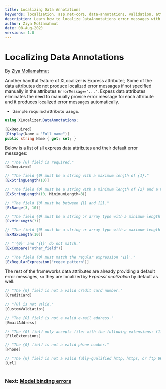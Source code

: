 ```yaml
---
title: Localizing Data Annotations
keywords: localization, asp.net-core, data-annotations, validation, attributes
description: Learn how to localize DataAnnotations error messages with XLocalizer in Asp.Net Core web app.
author: Ziya Mollamahmut
date: 08-Aug-2020
versions: 1.0
---
```


# Localizing Data Annotations

By [Ziya Mollamahmut](https://github.com/LazZiya)

Another handful feature of XLocalizer is Express attributes; Some of the data attributes do not produce localized error messages if not specified manually in the attributes `ErrorMessage="..."`. Expess data attributes eliminates the need to manually provide error message for each attribute and it produces localized error messages automatically.

- Sample required attribute usage:
````csharp
using XLocalizer.DataAnnotations;

[ExRequired]
[Display(Name = "Full name")]
public string Name { get; set; }
````

Below is a list of all express data attributes and their default error messages: 
````csharp
// "The {0} field is required."
[ExRequired]

// "The field {0} must be a string with a maximum length of {1}."
[ExStringLength(10)]

// "The field {0} must be a string with a minimum length of {2} and a maximum length of {1}."
[ExStringLength(10, MinimumLength=3)]

// "The field {0} must be between {1} and {2}."
[ExRange(3, 10)]

// "The field {0} must be a string or array type with a minimum length of '{1}'."
[ExMinLength(3)]

// "The field {0} must be a string or array type with a maximum length of '{1}'."
[ExMaxLength(10)]

// "'{0}' and '{1}' do not match."
[ExCompare("other_field")]

// "The field {0} must match the regular expression '{1}'."
[ExRegularExpression("regex_pattern")]
````

The rest of the frameworks data attributes are already providing a default error messages, so they are localized by _ExpressLocalization_ by default as well:

````csharp
// "The {0} field is not a valid credit card number."
[CreditCard]

// "{0} is not valid."
[CustomValdiation]

// "The {0} field is not a valid e-mail address."
[EmailAddress]

// "The {0} field only accepts files with the following extensions: {1}"
[FileExtensions]

// "The {0} field is not a valid phone number."
[Phone]

// "The {0} field is not a valid fully-qualified http, https, or ftp URL."
[Url]
```` 

#
### Next: [Model binding errors][1]
#


[1]:../XLocalizer/model-binding-errors.md
